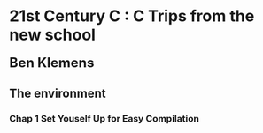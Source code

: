 # 21st Century C : C Trips from the new school
<font size=5>**Ben Klemens**</font>

## The environment
### Chap 1 Set Youself Up for Easy Compilation
